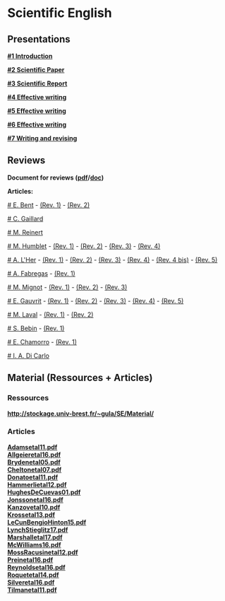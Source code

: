 

#  Scientific English

##  Presentations


**[#1 Introduction ][c1]**  

  [c1]: Cours/1_introduction.pdf


**[#2 Scientific Paper ][c2]**  

  [c2]: Cours/2_Scientific_paper.pdf


**[#3 Scientific Report ][c3]**  

  [c3]: Cours/3_Scientific_report.pdf
  
  
**[#4 Effective writing ][c4]**  

  [c4]: Cours/4_Effective_writing.pdf
  
  
**[#5 Effective writing ][c5]**  

  [c5]: Cours/5_Effective_writing.pdf
  
   
**[#6 Effective writing ][c6]**  

  [c6]: Cours/6_Effective_writing.pdf
  
  
**[#7 Writing and revising ][c7]**  

  [c7]: Cours/7_Writing_and_revising.pdf
  

##  Reviews

**Document for reviews ([pdf][r1]/[doc][r2])**  

  [r1]: review.pdf
  [r2]: review.docx
  

**Articles:**  


[# E. Bent][a1] - [(Rev. 1)][r1a] - [(Rev. 2)][r1b]


[# C. Gaillard][a2]

[# M. Reinert][a3]

[# M. Humblet][a4] - [(Rev. 1)][r4a] - [(Rev. 2)][r4b] - [(Rev. 3)][r4c] - [(Rev. 4)][r4d] 

[# A. L'Her][a5] - [(Rev. 1)][r5a] - [(Rev. 2)][r5b] - [(Rev. 3)][r5c] - [(Rev. 4)][r5d]  - [(Rev. 4 bis)][r5dbis] - [(Rev. 5)][r5a]

[# A. Fabregas][a6] - [(Rev. 1)][r6a]

[# M. Mignot][a7] - [(Rev. 1)][r7a] - [(Rev. 2)][r7b] - [(Rev. 3)][r7c]

[# E. Gauvrit][a8] - [(Rev. 1)][r8a] - [(Rev. 2)][r8b] - [(Rev. 3)][r8c] - [(Rev. 4)][r8d] - [(Rev. 5)][r8e]

[# M. Laval][a9] - [(Rev. 1)][r9a] - [(Rev. 2)][r9b]

[# S. Bebin][a10] - [(Rev. 1)][r10a]

[# E. Chamorro][a11] - [(Rev. 1)][r11a]

[# I. A. Di Carlo][a12]

	
[a1]: Articles/Article_Bent.pdf
[a2]: Articles/Article_Gaillard.pdf
[a3]: Articles/Article_Reinert.pdf
[a4]: Articles/Article_Humblet.pdf
[a5]: Articles/Article_Lher.pdf
[a6]: Articles/Article_Fabregas.pdf
[a7]: Articles/Article_Mignot.pdf
[a8]: Articles/Article_Gauvrit.pdf
[a9]: Articles/Article_Laval.pdf
[a10]: Articles/Article_Bebin.pdf
[a11]: Articles/Article_Chamorro.pdf
[a12]: Articles/Article_DiCarlo.pdf

[r5a]: Articles/Review_Lher_by_Bebin.pdf
[r5b]: Articles/Review_Lher_by_Bent.docx
[r5c]: Articles/Review_Lher_by_Di_Carlo.pdf
[r5d]: Articles/Review_Lher_by_Fabregas.pdf
[r5dbis]: Articles/Review2_Lher_by_Fabregas.pdf
[r5e]: Articles/Review_Lher_by_Humblet.odt

[r10a]: Articles/Review_Bebin_by_Laval.pdf

[r1a]: Articles/Review_Bent_by_Chamorro.pdf
[r1b]: Articles/Review_Bent_by_Reinert.pdf

[r11a]: Articles/Review_Chamorro_by_Gauvrit.pdf

[r6a]: Articles/Review_Fabregas_by_Laval.pdf.pdf

[r8a]: Articles/Review_Gauvrit_by_Chamorro.pdf
[r8b]: Articles/Review_Gauvrit_by_DiCarlo.pdf
[r8c]: Articles/Review_Gauvrit_by_Gaillard.docx
[r8d]: Articles/Review_Gauvrit_by_Humblet.pdf
[r8e]: Articles/Review_Gauvrit_by_Mignot.pdf

[r4a]: Articles/Review_Humblet_by_Gaillard.docx
[r4b]: Articles/Review_Humblet_by_Gauvrit.pdf
[r4c]: Articles/Review_Humblet_by_Lher.pdf
[r4d]: Articles/Review_Humblet_by_Mignot.pdf

[r9a]: Articles/Review_Laval_by_Bent.docx
[r9b]: Articles/Review_Laval_by_LHer.pdf

[r7a]: Articles/Review_Mignot_by_Bebin.pdf
[r7b]: Articles/Review_Mignot_by_Fabregas.pdf
[r7c]: Articles/Review_Mignot_by_Reinert.pdf

##  Material (Ressources + Articles)

###  Ressources

**[http://stockage.univ-brest.fr/~gula/SE/Material/ ][p30]**  

  [p30]: Material/
  

###  Articles

**[Adamsetal11.pdf][p4]**  
**[Allgeieretal16.pdf][p5]**  
**[Brydenetal05.pdf][p6]**  
**[Cheltonetal07.pdf][p7]**  
**[Donatoetal11.pdf][p8]**  
**[Hammerlietal12.pdf][p9]**  
**[HughesDeCuevas01.pdf][p10]**  
**[Jonssonetal16.pdf][p11]**  
**[Kanzovetal10.pdf][p12]**  
**[Krossetal13.pdf][p13]**  
**[LeCunBengioHinton15.pdf][p14]**  
**[LynchStieglitz17.pdf][p15]**  
**[Marshalletal17.pdf][p16]**  
**[McWilliams16.pdf][p17]**  
**[MossRacusinetal12.pdf][p18]**  
**[Preinetal16.pdf][p19]**  
**[Reynoldsetal16.pdf][p20]**  
**[Roquetetal14.pdf][p21]**  
**[Silveretal16.pdf][p22]**  
**[Tilmanetal11.pdf][p23]**  
  
  [p4]: Adamsetal11.pdf
  [p5]: Allgeieretal16.pdf
  [p6]: Brydenetal05.pdf
  [p7]: Cheltonetal07.pdf
  [p8]: Donatoetal11.pdf
  [p9]: Hammerlietal12.pdf
  [p10]: HughesDeCuevas01.pdf
  [p11]: Jonssonetal16.pdf
  [p12]: Kanzovetal10.pdf
  [p13]: Krossetal13.pdf
  [p14]: LeCunBengioHinton15.pdf
  [p15]: LynchStieglitz17.pdf
  [p16]: Marshalletal17.pdf
  [p17]: McWilliams16.pdf.pdf
  [p18]: MossRacusinetal12.pdf
  [p19]: Preinetal16.pdf
  [p20]: Reynoldsetal16.pdf
  [p21]: Roquetetal14.pdf
  [p22]: Silveretal16.pdf
  [p23]: Tilmanetal11.pdf
  
  
  
  